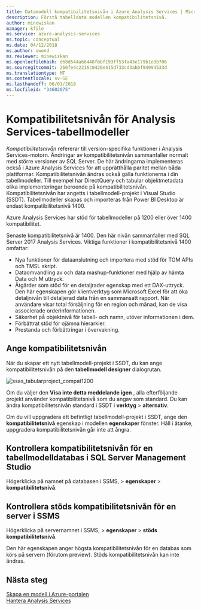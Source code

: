 ```yaml
---
title: Datamodell kompatibilitetsnivån i Azure Analysis Services | Microsoft Docs
description: Förstå tabelldata modellen kompatibilitetsnivå.
author: minewiskan
manager: kfile
ms.service: azure-analysis-services
ms.topic: conceptual
ms.date: 04/12/2018
ms.author: owend
ms.reviewer: minewiskan
ms.openlocfilehash: d68d544a66448fbbf193ff53fa43e179b1edb706
ms.sourcegitcommit: 266fe4c2216c0420e415d733cd3abbf94994533d
ms.translationtype: MT
ms.contentlocale: sv-SE
ms.lasthandoff: 06/01/2018
ms.locfileid: "34602075"
---
```

# <a name="compatibility-level-for-analysis-services-tabular-models"></a>Kompatibilitetsnivån för Analysis Services-tabellmodeller

*Kompatibilitetsnivån* refererar till version-specifika funktioner i Analysis Services-motorn. Ändringar av kompatibilitetsnivån sammanfaller normalt med större versioner av SQL Server. De här ändringarna implementeras också i Azure Analysis Services för att upprätthålla paritet mellan båda plattformar. Kompatibilitetsnivån ändras också gälla funktionerna i din tabellmodeller. Till exempel har DirectQuery och tabular objektmetadata olika implementeringar beroende på kompatibilitetsnivån. Kompatibilitetsnivån har angetts i tabellmodell-projekt i Visual Studio (SSDT). Tabellmodeller skapas och importeras från Power BI Desktop är endast kompatibilitetsnivå 1400.

Azure Analysis Services har stöd för tabellmodeller på 1200 eller över 1400 kompatibilitet. 

Senaste kompatibilitetsnivå är 1400. Den här nivån sammanfaller med SQL Server 2017 Analysis Services. Viktiga funktioner i kompatibilitetsnivå 1400 omfattar:

*  Nya funktioner för dataanslutning och importera med stöd för TOM APIs och TMSL skript. 
*  Dataomvandling av och data mashup-funktioner med hjälp av hämta Data och M uttryck.
*  Åtgärder som stöd för en detaljrader egenskap med ett DAX-uttryck. Den här egenskapen gör klientverktyg som Microsoft Excel för att öka detaljnivån till detaljerad data från en sammansatt rapport. När användare visar total försäljning för en region och månad, kan de visa associerade orderinformationen. 
*  Säkerhet på objektnivå för tabell- och namn, utöver informationen i dem.
*  Förbättrat stöd för ojämna hierarkier.
*  Prestanda och förbättringar i övervakning.
  
## <a name="set-compatibility-level"></a>Ange kompatibilitetsnivån 
 När du skapar ett nytt tabellmodell-projekt i SSDT, du kan ange kompatibilitetsnivån på den **tabellmodell designer** dialogrutan. 
  
 ![ssas_tabularproject_compat1200](./media/analysis-services-compat-level/aas-tabularproject-compat.png)  
  
 Om du väljer den **Visa inte detta meddelande igen** , alla efterföljande projekt använder kompatibilitetsnivå som du angav som standard. Du kan ändra kompatibilitetsnivån standard i SSDT i **verktyg** > **alternativ**.  
  
 Om du vill uppgradera ett befintligt tabellmodell-projekt i SSDT, ange den **kompatibilitetsnivå** egenskap i modellen **egenskaper** fönster. Håll i åtanke, uppgradera kompatibilitetsnivån går inte att ångra.
  
## <a name="check-compatibility-level-for-a-tabular-model-database-in-sql-server-management-studio"></a>Kontrollera kompatibilitetsnivån för en tabellmodelldatabas i SQL Server Management Studio 
 Högerklicka på namnet på databasen i SSMS, > **egenskaper** > **kompatibilitetsnivå**.  
  
## <a name="check-supported-compatibility-level-for-a-server-in-ssms"></a>Kontrollera stöds kompatibilitetsnivån för en server i SSMS  
 Högerklicka på servernamnet i SSMS, > **egenskaper** > **stöds kompatibilitetsnivå**.  
  
 Den här egenskapen anger högsta kompatibilitetsnivån för en databas som körs på servern (förutom preview). Stöds kompatibilitetsnivån kan inte ändras.  

## <a name="next-steps"></a>Nästa steg
  [Skapa en modell i Azure-portalen](analysis-services-create-model-portal.md)   
  [Hantera Analysis Services](analysis-services-manage.md)  
